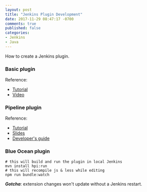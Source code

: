 ```yaml
---
layout: post
title: "Jenkins Plugin Development"
date: 2017-11-29 08:47:17 -0700
comments: true
published: false
categories: 
- Jenkins
- Java
---
```


How to create a Jenkins plugin.

<!--more-->

<!-- Photos:
IMG_[1110..1116]
-->

### Basic plugin

Reference:

* [Tutorial](https://github.com/MarkEWaite/hello-world-plugin/tree/jenkins-world-2017)
* [Video](https://www.youtube.com/watch?feature=player_embedded&v=azyv183Ua6U)

### Pipeline plugin

Reference:

* [Tutorial](https://github.com/jglick/wfdev/tree/pipeline)
* [Slides](https://github.com/jglick/wfdev/blob/master/preso.pdf)
* [Developer's guide](https://github.com/jenkinsci/pipeline-plugin/blob/master/DEVGUIDE.md)

### Blue Ocean plugin

``` plain Local development of Blue Ocean plugin
# this will build and run the plugin in local Jenkins
mvn install hpi:run
# this will recompile js & less while editing
npm run bundle:watch
```

***Gotcha***: extension changes won't update without a Jenkins restart.

